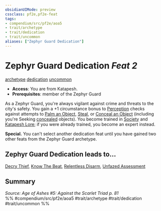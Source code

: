 ```yaml
---
obsidianUIMode: preview
cssclass: pf2e,pf2e-feat
tags:
- compendium/src/pf2e/aoa5
- trait/archetype
- trait/dedication
- trait/uncommon
aliases: ["Zephyr Guard Dedication"]
---
```

# Zephyr Guard Dedication  *Feat 2*  
[archetype](/rules/traits/archetype.md)  [dedication](/rules/traits/dedication.md)  [uncommon](/rules/traits/uncommon.md)  

- **Access**: You are from Katapesh.
- **Prerequisites**: member of the Zephyr Guard

As a Zephyr Guard, you're always vigilant against crime and threats to the city's safety. You gain a +1 circumstance bonus to [Perception](/compendium/skills.md#Perception) checks against attempts to [Palm an Object](/rules/actions/palm-an-object.md), [Steal](/rules/actions/steal.md), or [Conceal an Object](/rules/actions/conceal-an-object.md) (including you're Seeking [concealed](/rules/conditions.md#Concealed) objects). You become trained in [Society](/compendium/skills.md#Society) and [Katapesh Lore](/compendium/skills.md#Lore); if you were already trained, you become an expert instead.

**Special.** You can't select another dedication feat until you have gained two other feats from the Zephyr Guard archetype.

## Zephyr Guard Dedication leads to...

[Decry Thief](/compendium/feats/decry-thief-aoa5.md), [Know The Beat](/compendium/feats/know-the-beat-aoa5.md), [Relentless Disarm](/compendium/feats/relentless-disarm-aoa5.md), [Unfazed Assessment](/compendium/feats/unfazed-assessment-aoa5.md)

## Summary

*Source: Age of Ashes #5: Against the Scarlet Triad p. 81*  
%% #compendium/src/pf2e/aoa5 #trait/archetype #trait/dedication #trait/uncommon %%